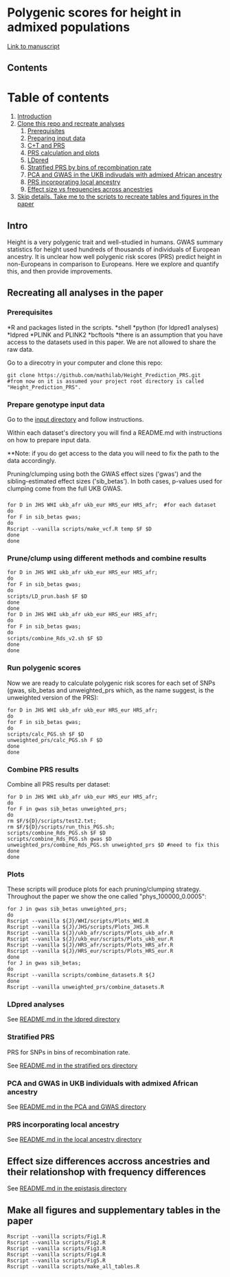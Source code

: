 # Polygenic scores for height in admixed populations

[Link to manuscript](https://www.biorxiv.org/content/10.1101/2020.04.08.030361v2)

## Contents

# Table of contents
1. [Introduction](#intro)
2. [Clone this repo and recreate analyses](#recreating-all-analyses-in-the-paper)
	1. [Prerequisites](#prerequisites)
	2. [Preparing input data](#prepare-genotype-input-data)
	3. [C+T and PRS](#Prune/clump-using-different-methods-and-combine-results)
	4. [PRS calculation and plots](#Combine-PRS-results)
	5. [LDpred](#ldpred-analyses)
	6. [Stratified PRS by bins of recombination rate](#stratified-prs)
	7. [PCA and GWAS in the UKB indivudals with admixed African ancestry](#pca-and-gwas-in-ukb-individuals-with-admixed-African-ancestry)
	8. [PRS incorporating local ancestry](#prs-incorporating-local-ancestry)
	9. [Effect size vs frequencies across ancestries](#effect-size-differences-accross-ancestries-and-their-relationship-with-frequency-differences)
3. [Skip details. Take me to the scripts to recreate tables and figures in the paper](#make-all-figures-and-supplementary-tables-in-the-paper)

## Intro

Height is a very polygenic trait and well-studied in humans. GWAS summary statistics for height used hundreds of thousands of individuals of European ancestry. It is unclear how well polygenic risk scores (PRS) predict height in non-Europeans in comparison to Europeans. Here we explore and quantify this, and then provide improvements.

## Recreating all analyses in the paper

### Prerequisites

*R and packages listed in the scripts.
*shell
*python (for ldpred1 analyses)
*ldpred
*PLINK and PLINK2
*bcftools
*there is an assumption that you have access to the datasets used in this paper. We are not allowed to share the raw data.


Go to a direcotry in your computer and clone this repo:

```
git clone https://github.com/mathilab/Height_Prediction_PRS.git
#from now on it is assumed your project root directory is called "Height_Prediction_PRS".
```

### Prepare genotype input data

Go to the [input directory](input/README.md) and follow instructions. 

Within each dataset's directory you will find a README.md with instructions on how to prepare input data. 

**Note: if you do get access to the data you will need to fix the path to the data accordingly. 


Pruning/clumping using both the GWAS effect sizes ('gwas') and the sibling-estimated effect sizes ('sib_betas'). In both cases, p-values used for clumping come from the full UKB GWAS.

### 
```
for D in JHS WHI ukb_afr ukb_eur HRS_eur HRS_afr;  #for each dataset
do
for F in sib_betas gwas;
do
Rscript --vanilla scripts/make_vcf.R temp $F $D
done
done
```
### Prune/clump using different methods and combine results

```
for D in JHS WHI ukb_afr ukb_eur HRS_eur HRS_afr;
do
for F in sib_betas gwas;
do
scripts/LD_prun.bash $F $D
done
done
for D in JHS WHI ukb_afr ukb_eur HRS_eur HRS_afr;
do
for F in sib_betas gwas;
do
scripts/combine_Rds_v2.sh $F $D
done
done
```

### Run polygenic scores
Now we are ready to calculate polygenic risk scores for each set of SNPs (gwas, sib_betas and unweighted_prs which, as the name suggest, is the unweighted version of the PRS):

```
for D in JHS WHI ukb_afr ukb_eur HRS_eur HRS_afr;
do
for F in sib_betas gwas;
do
scripts/calc_PGS.sh $F $D
unweighted_prs/calc_PGS.sh F $D
done
done
```


### Combine PRS results

Combine all PRS results per dataset:
```
for D in JHS WHI ukb_afr ukb_eur HRS_eur HRS_afr;
do
for F in gwas sib_betas unweighted_prs;
do 
rm $F/${D}/scripts/test2.txt;
rm $F/${D}/scripts/run_this_PGS.sh;
scripts/combine_Rds_PGS.sh $F $D
scripts/combine_Rds_PGS.sh gwas $D
unweighted_prs/combine_Rds_PGS.sh unweighted_prs $D #need to fix this
done
done

```

### Plots

These scripts will produce plots for each pruning/clumping strategy. Throughout the paper we show the one called "phys_100000_0.0005":

```
for J in gwas sib_betas unweighted_prs;
do
Rscript --vanilla ${J}/WHI/scripts/Plots_WHI.R
Rscript --vanilla ${J}/JHS/scripts/Plots_JHS.R
Rscript --vanilla ${J}/ukb_afr/scripts/Plots_ukb_afr.R
Rscript --vanilla ${J}/ukb_eur/scripts/Plots_ukb_eur.R
Rscript --vanilla ${J}/HRS_afr/scripts/Plots_HRS_afr.R
Rscript --vanilla ${J}/HRS_eur/scripts/Plots_HRS_eur.R
done
for J in gwas sib_betas;
do
Rscript --vanilla scripts/combine_datasets.R ${J
done
Rscript --vanilla unweighted_prs/combine_datasets.R
```


### LDpred analyses

See [README.md in the ldpred directory](ldpred/README.md)


### Stratified PRS

PRS for SNPs in bins of recombination rate.

See [README.md in the stratified prs directory](strat_prs/README.md)


### PCA and GWAS in UKB individuals with admixed African ancestry


See [README.md in the PCA and GWAS directory](PCA_and_GWAS/README.md)


### PRS incorporating local ancestry

See [README.md in the local ancestry directory](loc_anc_analyses/README.md)




## Effect size differences accross ancestries and their relationshop with frequency differences


See [README.md in the epistasis directory](epistasis/README.md)


## Make all figures and supplementary tables in the paper



```
Rscript --vanilla scripts/Fig1.R
Rscript --vanilla scripts/Fig2.R
Rscript --vanilla scripts/Fig3.R
Rscript --vanilla scripts/Fig4.R
Rscript --vanilla scripts/Fig5.R
Rscript --vanilla scripts/make_all_tables.R
```



